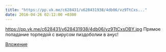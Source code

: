 ```yaml
---
title: "https://pp.vk.me/c628431/v628431938/4db06/vz9TtCxs..."
date: 2016-04-26 02:12:00 +0300
---
```


https://pp.vk.me/c628431/v628431938/4db06/vz9TtCxsOBY.jpg Прямое попадание торпедой с вирусом пиздоболии в анус!

[Вложение](/assets/vk_photos/4/cgAVfF25eWA.jpg)
